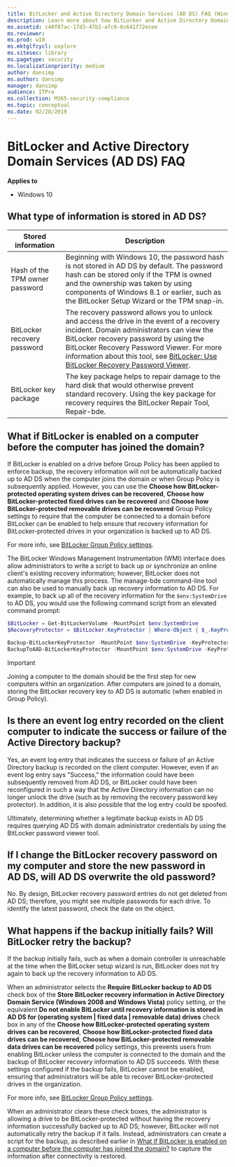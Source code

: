 ```yaml
---
title: BitLocker and Active Directory Domain Services (AD DS) FAQ (Windows 10)
description: Learn more about how BitLocker and Active Directory Domain Services (AD DS) can work together to keep devices secure. 
ms.assetid: c40f87ac-17d3-47b2-afc6-6c641f72ecee
ms.reviewer: 
ms.prod: w10
ms.mktglfcycl: explore
ms.sitesec: library
ms.pagetype: security
ms.localizationpriority: medium
author: dansimp
ms.author: dansimp
manager: dansimp
audience: ITPro
ms.collection: M365-security-compliance
ms.topic: conceptual
ms.date: 02/28/2019
---
```


# BitLocker and Active Directory Domain Services (AD DS) FAQ

**Applies to**
-   Windows 10


## What type of information is stored in AD DS?

Stored information | Description
-------------------|------------
Hash of the TPM owner password | Beginning with Windows 10, the password hash is not stored in AD DS by default. The password hash can be stored only if the TPM is owned and the ownership was taken by using components of Windows 8.1 or earlier, such as the BitLocker Setup Wizard or the TPM snap-in.
BitLocker recovery password | The recovery password allows you to unlock and access the drive in the event of a recovery incident. Domain administrators can view the BitLocker recovery password by using the BitLocker Recovery Password Viewer. For more information about this tool, see [BitLocker: Use BitLocker Recovery Password Viewer](bitlocker-use-bitlocker-recovery-password-viewer.md).
BitLocker key package | The key package helps to repair damage to the hard disk that would otherwise prevent standard recovery. Using the key package for recovery requires the BitLocker Repair Tool, Repair-bde. 

## What if BitLocker is enabled on a computer before the computer has joined the domain?

If BitLocker is enabled on a drive before Group Policy has been applied to enforce backup, the recovery information will not be automatically backed up to AD DS when the computer joins the domain or when Group Policy is subsequently applied. However, you can use the **Choose how BitLocker-protected operating system drives can be recovered**, **Choose how BitLocker-protected fixed drives can be recovered** and **Choose how BitLocker-protected removable drives can be recovered** Group Policy settings to require that the computer be connected to a domain before BitLocker can be enabled to help ensure that recovery information for BitLocker-protected drives in your organization is backed up to AD DS.

For more info, see [BitLocker Group Policy settings](bitlocker-group-policy-settings.md).

The BitLocker Windows Management Instrumentation (WMI) interface does allow administrators to write a script to back up or synchronize an online client's existing recovery information; however, BitLocker does not automatically manage this process. The manage-bde command-line tool can also be used to manually back up recovery information to AD DS. For example, to back up all of the recovery information for the `$env:SystemDrive` to AD DS, you would use the following command script from an elevated command prompt:

```PowerShell
$BitLocker = Get-BitLockerVolume -MountPoint $env:SystemDrive
$RecoveryProtector = $BitLocker.KeyProtector | Where-Object { $_.KeyProtectorType -eq 'RecoveryPassword' }

Backup-BitLockerKeyProtector -MountPoint $env:SystemDrive -KeyProtectorId $RecoveryProtector.KeyProtectorID
BackupToAAD-BitLockerKeyProtector -MountPoint $env:SystemDrive -KeyProtectorId $RecoveryProtector.KeyProtectorID
```

> [!IMPORTANT]
> Joining a computer to the domain should be the first step for new computers within an organization. After computers are joined to a domain, storing the BitLocker recovery key to AD DS is automatic (when enabled in Group Policy).
 
## Is there an event log entry recorded on the client computer to indicate the success or failure of the Active Directory backup?

Yes, an event log entry that indicates the success or failure of an Active Directory backup is recorded on the client computer. However, even if an event log entry says "Success," the information could have been subsequently removed from AD DS, or BitLocker could have been reconfigured in such a way that the Active Directory information can no longer unlock the drive (such as by removing the recovery password key protector). In addition, it is also possible that the log entry could be spoofed.

Ultimately, determining whether a legitimate backup exists in AD DS requires querying AD DS with domain administrator credentials by using the BitLocker password viewer tool.

## If I change the BitLocker recovery password on my computer and store the new password in AD DS, will AD DS overwrite the old password?

No. By design, BitLocker recovery password entries do not get deleted from AD DS; therefore, you might see multiple passwords for each drive. To identify the latest password, check the date on the object.

## What happens if the backup initially fails? Will BitLocker retry the backup?

If the backup initially fails, such as when a domain controller is unreachable at the time when the BitLocker setup wizard is run, BitLocker does not try again to back up the recovery information to AD DS.

When an administrator selects the **Require BitLocker backup to AD DS** check box of the **Store BitLocker recovery information in Active Directory Domain Service (Windows 2008 and Windows Vista)** policy setting, or the equivalent **Do not enable BitLocker until recovery information is stored in AD DS for (operating system | fixed data | removable data) drives** check box in any of the **Choose how BitLocker-protected operating system drives can be recovered**, **Choose how BitLocker-protected fixed data drives can be recovered**, **Choose how BitLocker-protected removable data drives can be recovered** policy settings, this prevents users from enabling BitLocker unless the computer is connected to the domain and the backup of BitLocker recovery information to AD DS succeeds. With these settings configured if the backup fails, BitLocker cannot be enabled, ensuring that administrators will be able to recover BitLocker-protected drives in the organization.

For more info, see [BitLocker Group Policy settings](bitlocker-group-policy-settings.md).

When an administrator clears these check boxes, the administrator is allowing a drive to be BitLocker-protected without having the recovery information successfully backed up to AD DS; however, BitLocker will not automatically retry the backup if it fails. Instead, administrators can create a script for the backup, as described earlier in [What if BitLocker is enabled on a computer before the computer has joined the domain?](#what-if-bitlocker-is-enabled-on-a-computer-before-the-computer-has-joined-the-domain) to capture the information after connectivity is restored.


